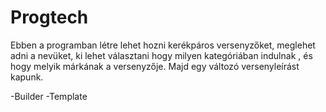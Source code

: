 # Progtech

Ebben a programban létre lehet hozni kerékpáros versenyzőket, meglehet adni a nevüket, ki lehet választani hogy milyen kategóriában indulnak ,
és hogy melyik márkának a versenyzője. Majd egy változó versenyleírást kapunk.

-Builder
-Template
